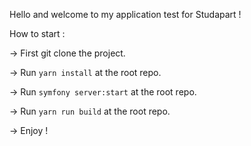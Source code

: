 Hello and welcome to my application test for Studapart !

How to start :

-> First git clone the project.

-> Run `yarn install` at the root repo.

-> Run `symfony server:start` at the root repo.

-> Run `yarn run build` at the root repo.

-> Enjoy !
